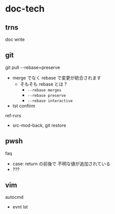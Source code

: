 
# doc-tech


## trns

doc write


## git

git pull --rebase=preserve
- merge でなく rebase で変更が統合されます
  - そもそも rebase とは ?
    - `--rebase merges`
    - `--rebase preserve`
    - `--rebase interactive`
- tst confirm


ref-rvrs
- src-mod-back, git restore


## pwsh

faq
- case: return の前後で 不明な値が追加されている
- ???


## vim

autocmd
- evnt lst


